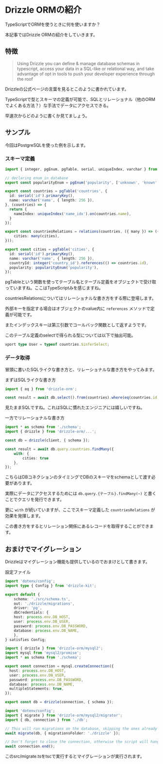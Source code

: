 # Drizzle ORMの紹介

TypeScriptでORMを使うときに何を使いますか？

本記事ではDrizzle ORMの紹介をしていきます。

## 特徴

> Using Drizzle you can define & manage database schemas in typescript, access your data in a SQL-like or relational way, and take advantage of opt in tools to push your developer experience through the roof

Drizzleの公式ページの言葉を見るとこのように書かれています。

TypeScriptで型とスキーマの定義が可能で、SQLとリレーショナル（他のORMでよくある方法？）な手法でデータにアクセスできる。

早速次からどのように書くか見てましょう。

## サンプル

今回はPostgreSQLを使った例を示します。

### スキーマ定義

```typescript
import { integer, pgEnum, pgTable, serial, uniqueIndex, varchar } from 'drizzle-orm/pg-core';

// declaring enum in database
export const popularityEnum = pgEnum('popularity', ['unknown', 'known', 'popular']);

export const countries = pgTable('countries', {
  id: serial('id').primaryKey(),
  name: varchar('name', { length: 256 }),
}, (countries) => {
  return {
    nameIndex: uniqueIndex('name_idx').on(countries.name),
  }
});

export const countriesRelations = relations(countries, ({ many }) => ({
	cities: many(cities),
}));

export const cities = pgTable('cities', {
  id: serial('id').primaryKey(),
  name: varchar('name', { length: 256 }),
  countryId: integer('country_id').references(() => countries.id),
  popularity: popularityEnum('popularity'),
});
```

pgTableという関数を使ってテーブル名とテーブル定義をオブジェクトで受け取っていますね。ここはTypeScriptみを感じますね。

countriesRelationsについてはリレーショナルな書き方をする際に登場します。

外部キーを指定する場合はオブジェクトのvalue内に `references` メソッドで定義が可能です。

またインデックスキーは第三引数でコールバック関数として返すようです。

このテーブル定義のselectで得られる型については以下で抽出可能。

```typescript
xport type User = typeof countries.$inferSelect;
```

### データ取得

冒頭に書いたSQLライクな書き方と、リレーショナルな書き方をやってみます。

まずはSQLライクな書き方

```typescript
import { eq } from 'drizzle-orm';

const result = await db.select().from(countries).where(eq(countries.id, 42));
```

見たままSQLですね。これはSQLに慣れたエンジニアには嬉しいですね。

一方でリレーショナルな書き方

```typescript
import * as schema from './schema';
import { drizzle } from 'drizzle-orm/...';

const db = drizzle(client, { schema });

const result = await db.query.countries.findMany({
	with: {
		cities: true
	},
});
```

こちらはDBコネクションのタイミングでDBのスキーマをschemaとして渡す必要があります。

実際にデータにアクセスするためには `db.query.{テーブル}.findMany(~)` と書くことでクエリを発行できます。

更に `with` が続いていますが、ここでスキーマ定義した `countriesRelations` が効果を発揮します。

この書き方をするとリレーション関係にあるレコードを取得することができます。

## おまけでマイグレーション

Drizzleはマイグレーション機能も提供しているのでおまけとして書きます。

設定ファイル

```typescript:drizzle.config.ts
import 'dotenv/config';
import type { Config } from 'drizzle-kit';

export default {
	schema: './src/schema.ts',
	out: './drizzle/migrations',
	driver: 'pg',
	dbCredentials: {
    host: process.env.DB_HOST,
    user: process.env.DB_USER,
    password: process.env.DB_PASSWORD,
    database: process.env.DB_NAME,
	},
} satisfies Config;
```


```src/db.ts
import { drizzle } from 'drizzle-orm/mysql2';
import mysql from 'mysql2/promise';
import * as schema from './schema';

export const connection = mysql.createConnection({
  host: process.env.DB_HOST,
  user: process.env.DB_USER,
  password: process.env.DB_PASSWORD,
  database: process.env.DB_NAME,
  multipleStatements: true,
});

export const db = drizzle(connection, { schema });
```

```src/migrate.ts
import 'dotenv/config';
import { migrate } from 'drizzle-orm/mysql2/migrator';
import { db, connection } from './db';

// This will run migrations on the database, skipping the ones already applied
await migrate(db, { migrationsFolder: './drizzle' });

// Don't forget to close the connection, otherwise the script will hang
await connection.end();
```

このsrc/migrate.tsをtscで実行するとマイグレーションが実行されます。
